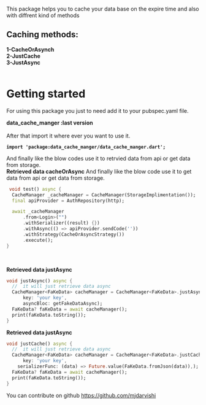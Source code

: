 This package helps you to cache your data base on the expire time and also with diffrent kind of methods

<h2>Caching methods:</h2>
    <b>1-CacheOrAsynch</b></br>
    <b>2-JustCache</b></br>
    <b>3-JustAsync</b></br></br>

# Getting started

<p>For using this package you just to need add it to your pubspec.yaml file.</p>
<b>
data_cache_manger :last version </b>
  <br><br/>
After that import it where ever you want to use it.

<b>`import 'package:data_cache_manger/data_cache_manger.dart';`</b>

And finally like the blow codes use it to retrvied data from api or get data from storage.</br>
<b>Retrieved data cacheOrAsync</b>
And finally like the blow code use it to get data from api or get data from storage.

```dart
 void test() async {
  CacheManager _cacheManager = CacheManager(StorageImplimentation());
  final apiProvider = AuthRepository(http);

  await _cacheManager
      .from<Login>("")
      .withSerializer((result) {})
      .withAsync(() => apiProvider.sendCode(''))
      .withStrategy(CacheOrAsyncStrategy())
      .execute();
}
```
<br>

<b>Retrieved data justAsync</b>
```dart
void justAsync() async {
  //  it will just retrieve data async
  CacheManager<FaKeData> cacheManager = CacheManager<FaKeData>.justAsync(
      key: 'your key',
      asyncBloc: getFakeDataAsync);
  FaKeData? faKeData = await cacheManager();
  print(faKeData.toString());
}

```

<b>Retrieved data justAsync</b>
```dart
void justCache() async {
  //  it will just retrieve data async
  CacheManager<FaKeData> cacheManager = CacheManager<FaKeData>.justCache(
      key: 'your key',
    serializerFunc: (data) => Future.value(FaKeData.fromJson(data)),);
  FaKeData? faKeData = await cacheManager();
  print(faKeData.toString());
}
```

You can contribute on github https://github.com/mjdarvishi
